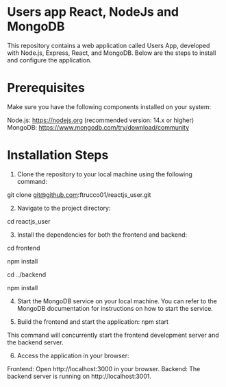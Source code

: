 # Users app React, NodeJs and MongoDB

This repository contains a web application called Users App, developed with Node.js, Express, React, and MongoDB. Below are the steps to install and configure the application.

# Prerequisites
Make sure you have the following components installed on your system:

Node.js: https://nodejs.org (recommended version: 14.x or higher)
MongoDB: https://www.mongodb.com/try/download/community

# Installation Steps

1. Clone the repository to your local machine using the following command:

git clone git@github.com:ftrucco01/reactjs_user.git

2. Navigate to the project directory:

cd reactjs_user

3. Install the dependencies for both the frontend and backend:

cd frontend

npm install

cd ../backend

npm install

4. Start the MongoDB service on your local machine. You can refer to the MongoDB documentation for instructions on how to start the service.


5. Build the frontend and start the application: npm start

This command will concurrently start the frontend development server and the backend server.


6. Access the application in your browser:

Frontend: Open http://localhost:3000 in your browser.
Backend: The backend server is running on http://localhost:3001.